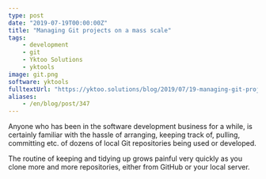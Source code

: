 ```yaml
---
type: post
date: "2019-07-19T00:00:00Z"
title: "Managing Git projects on a mass scale"
tags:
    - development
    - git
    - Yktoo Solutions
    - yktools
image: git.png
software: yktools
fulltextUrl: "https://yktoo.solutions/blog/2019/07/19-managing-git-projects-on-a-mass-scale/"
aliases:
    - /en/blog/post/347
---
```


Anyone who has been in the software development business for a while, is certainly familiar with the hassle of arranging, keeping track of, pulling, committing etc. of dozens of local Git repositories being used or developed.

The routine of keeping and tidying up grows painful very quickly as you clone more and more repositories, either from GitHub or your local server.
